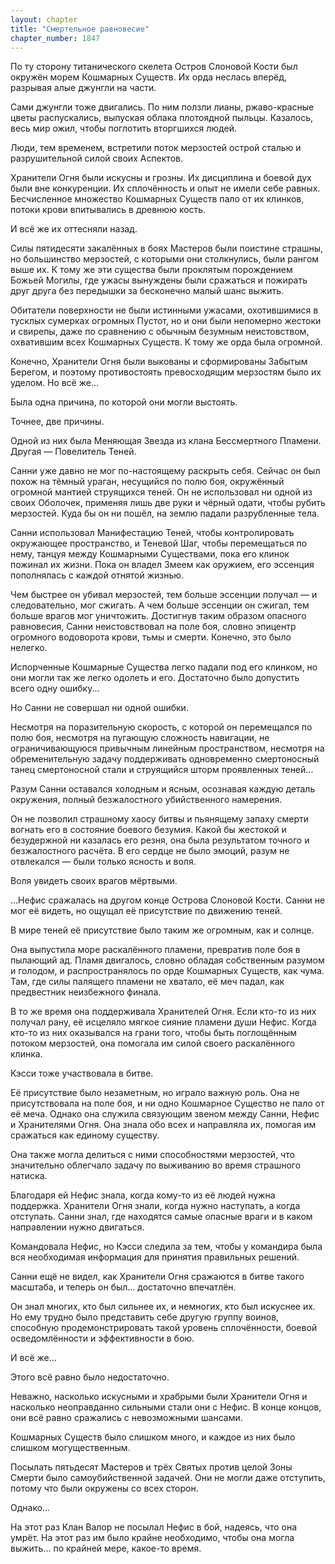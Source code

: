 ```yaml
---
layout: chapter
title: "Смертельное равновесие"
chapter_number: 1847
---
```




По ту сторону титанического скелета Остров Слоновой Кости был окружён морем Кошмарных Существ. Их орда неслась вперёд, разрывая алые джунгли на части.

Сами джунгли тоже двигались. По ним ползли лианы, ржаво-красные цветы распускались, выпуская облака плотоядной пыльцы. Казалось, весь мир ожил, чтобы поглотить вторгшихся людей.

Люди, тем временем, встретили поток мерзостей острой сталью и разрушительной силой своих Аспектов.

Хранители Огня были искусны и грозны. Их дисциплина и боевой дух были вне конкуренции. Их сплочённость и опыт не имели себе равных. Бесчисленное множество Кошмарных Существ пало от их клинков, потоки крови впитывались в древнюю кость.

И всё же их оттесняли назад.

Силы пятидесяти закалённых в боях Мастеров были поистине страшны, но большинство мерзостей, с которыми они столкнулись, были рангом выше их. К тому же эти существа были проклятым порождением Божьей Могилы, где ужасы вынуждены были сражаться и пожирать друг друга без передышки за бесконечно малый шанс выжить.

Обитатели поверхности не были истинными ужасами, охотившимися в тусклых сумерках огромных Пустот, но и они были непомерно жестоки и свирепы, даже по сравнению с обычным безумным неистовством, охватившим всех Кошмарных Существ. К тому же орда была огромной.

Конечно, Хранители Огня были выкованы и сформированы Забытым Берегом, и поэтому противостоять превосходящим мерзостям было их уделом. Но всё же...

Была одна причина, по которой они могли выстоять.

Точнее, две причины.

Одной из них была Меняющая Звезда из клана Бессмертного Пламени. Другая — Повелитель Теней.

Санни уже давно не мог по-настоящему раскрыть себя. Сейчас он был похож на тёмный ураган, несущийся по полю боя, окружённый огромной мантией струящихся теней. Он не использовал ни одной из своих Оболочек, применяя лишь две руки и чёрный одати, чтобы рубить мерзостей. Куда бы он ни пошёл, на землю падали разрубленные тела.

Санни использовал Манифестацию Теней, чтобы контролировать окружающее пространство, и Теневой Шаг, чтобы перемещаться по нему, танцуя между Кошмарными Существами, пока его клинок пожинал их жизни. Пока он владел Змеем как оружием, его эссенция пополнялась с каждой отнятой жизнью.

Чем быстрее он убивал мерзостей, тем больше эссенции получал — и следовательно, мог сжигать. А чем больше эссенции он сжигал, тем больше врагов мог уничтожить. Достигнув таким образом опасного равновесия, Санни неистовствовал на поле боя, словно эпицентр огромного водоворота крови, тьмы и смерти. Конечно, это было нелегко.

Испорченные Кошмарные Существа легко падали под его клинком, но они могли так же легко одолеть и его. Достаточно было допустить всего одну ошибку...

Но Санни не совершал ни одной ошибки.

Несмотря на поразительную скорость, с которой он перемещался по полю боя, несмотря на пугающую сложность навигации, не ограничивающуюся привычным линейным пространством, несмотря на обременительную задачу поддерживать одновременно смертоносный танец смертоносной стали и струящийся шторм проявленных теней...

Разум Санни оставался холодным и ясным, осознавая каждую деталь окружения, полный безжалостного убийственного намерения.

Он не позволил страшному хаосу битвы и пьянящему запаху смерти вогнать его в состояние боевого безумия. Какой бы жестокой и безудержной ни казалась его резня, она была результатом точного и безжалостного расчёта. В его сердце не было эмоций, разум не отвлекался — были только ясность и воля.

Воля увидеть своих врагов мёртвыми.

...Нефис сражалась на другом конце Острова Слоновой Кости. Санни не мог её видеть, но ощущал её присутствие по движению теней.

В мире теней её присутствие было таким же огромным, как и солнце.

Она выпустила море раскалённого пламени, превратив поле боя в пылающий ад. Пламя двигалось, словно обладая собственным разумом и голодом, и распространялось по орде Кошмарных Существ, как чума. Там, где силы палящего пламени не хватало, её меч падал, как предвестник неизбежного финала.

В то же время она поддерживала Хранителей Огня. Если кто-то из них получал рану, её исцеляло мягкое сияние пламени души Нефис. Когда кто-то из них оказывался на грани того, чтобы быть поглощённым потоком мерзостей, она помогала им силой своего раскалённого клинка.

Кэсси тоже участвовала в битве.

Её присутствие было незаметным, но играло важную роль. Она не присутствовала на поле боя, и ни одно Кошмарное Существо не пало от её меча. Однако она служила связующим звеном между Санни, Нефис и Хранителями Огня. Она знала обо всех и направляла их, помогая им сражаться как единому существу.

Она также могла делиться с ними способностями мерзостей, что значительно облегчало задачу по выживанию во время страшного натиска.

Благодаря ей Нефис знала, когда кому-то из её людей нужна поддержка. Хранители Огня знали, когда нужно наступать, а когда отступать. Санни знал, где находятся самые опасные враги и в каком направлении нужно двигаться.

Командовала Нефис, но Кэсси следила за тем, чтобы у командира была вся необходимая информация для принятия правильных решений.

Санни ещё не видел, как Хранители Огня сражаются в битве такого масштаба, и теперь он был… достаточно впечатлён.

Он знал многих, кто был сильнее их, и немногих, кто был искуснее их. Но ему трудно было представить себе другую группу воинов, способную продемонстрировать такой уровень сплочённости, боевой осведомлённости и эффективности в бою.

И всё же...

Этого всё равно было недостаточно.

Неважно, насколько искусными и храбрыми были Хранители Огня и насколько неоправданно сильными стали они с Нефис. В конце концов, они всё равно сражались с невозможными шансами.

Кошмарных Существ было слишком много, и каждое из них было слишком могущественным.

Посылать пятьдесят Мастеров и трёх Святых против целой Зоны Смерти было самоубийственной задачей. Они не могли даже отступить, потому что были окружены со всех сторон.

Однако...

На этот раз Клан Валор не посылал Нефис в бой, надеясь, что она умрёт. На этот раз им было крайне необходимо, чтобы она могла выжить... по крайней мере, какое-то время.

